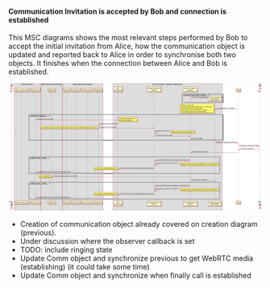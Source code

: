 #### Communication Invitation is accepted by Bob and connection is established

This MSC diagrams shows the most relevant steps performed by Bob to accept the initial invitation from Alice, how the communication object is updated and reported back to Alice in order to synchronise both two objects. It finishes when the connection between Alice and Bob is established.

<!--
@startuml "h2h-intra-comm-accept.png"

	autonumber
!define SHOW_Runtime1B
!define SHOW_SP1SandboxAtRuntime1B
!define SHOW_Protostub1AtRuntime1B
!define SHOW_ServiceProvider1HypertyAtRuntime1B
!define SHOW_ServiceProvider1RouterAtRuntime1B
!define SHOW_CommObjectAtRuntime1B

!define SHOW_CoreRuntime1B
!define SHOW_MsgBUSAtRuntime1B
!define SHOW_RegistryAtRuntime1B
!define SHOW_IdentitiesAtRuntime1B
!define SHOW_AuthAtRuntime1B

!define SHOW_NativeAtRuntime1B
!define SHOW_WebRTCAtRuntime1B

!define SHOW_SP1
!define SHOW_Msg1


!include ../runtime_objects.plantuml

participant "App" as App@1B
actor "Bob" as Bob

group Communication object Creation

	create CommObj@1B

	SP1H@1B -> CommObj@1B : new (AliceCommObj)

end

App@1B -> CommObj@1B : setup Observer callback
note left
	potential way to go:
	hyperties update the model, apps are observers
	and update the GUI accordingly
	Under discussion if observer is the app
	or the Hyperty (apps not standarized)
end note

group Covered on diagram 1
	Msg1 -> Proto1@1B : send initial Comm Objt
	note right
		Atomic CRUD operations
		over Comm objects
	end note

	Proto1@1B -> BUS@1B : send initial Comm Objt
	BUS@1B -> Router1@1B : send initial Comm Objt
	note left
		do we need some assertion/authorisation stuff for Alice' identity before this step?
	end note

	Router1@1B -> Router1@1B : apply local policies
	note right
		what type of policies? examples?
	end note
	Router1@1B -> SP1H@1B : send initial Comm Objt

	' Hyperty forwards invitation to apply
	SP1H@1B -> CommObj@1B : fill Comm Objt
end

CommObj@1B -> App@1B : observer callback (invitation)
App@1B -> Bob : present invitation to Bob

' Bob accepts invitation
Bob -> App@1B : accept invitation
App@1B -> SP1H@1B : invitation accepted

group Update comm in Alice
group Update Comm in Alice
	SP1H@1B -> Router1@1B : send CRUD msg. for updated Comm Objt state
	Router1@1B -> Router1@1B : create msg, apply local policies
	note right
		should the real msg be created here or in the Hyperty?
	end note

	Router1@1B -> Proto1@1B : send CRUD msg. for updated Comm Objt state
	note left
	via already established channel
	end note
	Proto1@1B -> Msg1 : send CRUD msg. for updated Comm Objt state
end

SP1H@1B -> WRTC : get Comm resources (incl. SDP)
note left
	very simplified
end note

SP1H@1B -> CommObj@1B : set Comm resources

' Update comm in Alice
group Update Comm in Alice
	SP1H@1B -> Router1@1B : send CRUD msg. for updated Comm Objt state
	Router1@1B -> Router1@1B : create msg, apply local policies
	note right
		should the real msg be created here or in the Hyperty?
	end note

	Router1@1B -> Proto1@1B : send CRUD msg. for updated Comm Objt state
	note left
	via already established channel
	end note
	Proto1@1B -> Msg1 : send CRUD msg. for updated Comm Objt state
end

@enduml
-->


![H2H Intradomain Communication : accept communication](h2h-intra-comm-accept.png)

- Creation of communication object already covered on creation diagram (previous).
- Under discussion where the observer callback is set
- TODO: include ringing state
- Update Comm object and synchronize previous to get WebRTC media (establishing) (it could take some time)
- Update Comm object and synchronize when finally call is established
